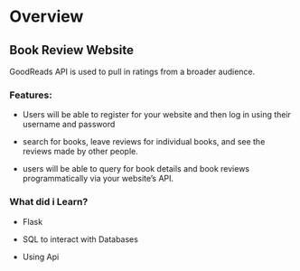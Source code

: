 # Overview
## Book Review Website

 GoodReads API is used to pull in ratings from a broader audience.  

### Features:
- Users will be able to register for your website and then log in using their username and password

- search for books, leave reviews for individual books, and see the reviews made by other people. 

- users will be able to query for book details and book reviews programmatically via your website’s API.


### What did i Learn?
- Flask

- SQL to interact with Databases

- Using Api